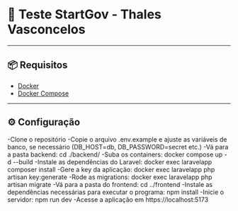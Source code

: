 # 🚀 Teste StartGov - Thales Vasconcelos

---

## 📦 Requisitos

- [Docker](https://www.docker.com/)
- [Docker Compose](https://docs.docker.com/compose/)

---

## ⚙️ Configuração
  -Clone o repositório
  -Copie o arquivo .env.example e ajuste as variáveis de banco, se necessário (DB_HOST=db, DB_PASSWORD=secret etc.)
  -Vá para a pasta backend: cd ./backend/
  -Suba os containers: docker compose up -d --build
  -Instale as dependências do Laravel: docker exec laravelapp composer install
  -Gere a key da aplicação: docker exec laravelapp php artisan key:generate
  -Rode as migrations: docker exec laravelapp php artisan migrate
  -Vá para a pasta do frontend: cd ../frontend
  -Instale as dependências necessárias para executar o programa: npm install
  -Inicie o servidor: npm run dev
  -Acesse a aplicação em https://localhost:5173

